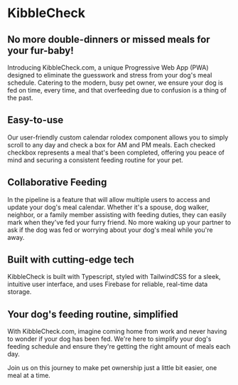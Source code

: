 # KibbleCheck

## No more double-dinners or missed meals for your fur-baby!

Introducing KibbleCheck.com, a unique Progressive Web App (PWA) designed to eliminate the guesswork and stress from your dog's meal schedule. Catering to the modern, busy pet owner, we ensure your dog is fed on time, every time, and that overfeeding due to confusion is a thing of the past.

## Easy-to-use

Our user-friendly custom calendar rolodex component allows you to simply scroll to any day and check a box for AM and PM meals. Each checked checkbox represents a meal that's been completed, offering you peace of mind and securing a consistent feeding routine for your pet.

## Collaborative Feeding

In the pipeline is a feature that will allow multiple users to access and update your dog's meal calendar. Whether it's a spouse, dog walker, neighbor, or a family member assisting with feeding duties, they can easily mark when they've fed your furry friend. No more waking up your partner to ask if the dog was fed or worrying about your dog's meal while you're away.

## Built with cutting-edge tech

KibbleCheck is built with Typescript, styled with TailwindCSS for a sleek, intuitive user interface, and uses Firebase for reliable, real-time data storage.

## Your dog's feeding routine, simplified

With KibbleCheck.com, imagine coming home from work and never having to wonder if your dog has been fed. We're here to simplify your dog's feeding schedule and ensure they're getting the right amount of meals each day.

Join us on this journey to make pet ownership just a little bit easier, one meal at a time.
